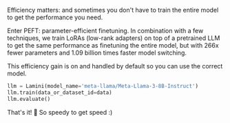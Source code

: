 Efficiency matters: and sometimes you don't have to train the entire model to get the performance you need.

Enter PEFT: parameter-efficient finetuning. In combination with a few techniques, we train LoRAs (low-rank adapters) on top of a pretrained LLM to get the same performance as finetuning the entire model, but with 266x fewer parameters and 1.09 billion times faster model switching.

This efficiency gain is on and handled by default so you can use the correct model.

```python hl_lines="1"
llm = Lamini(model_name='meta-llama/Meta-Llama-3-8B-Instruct')
llm.train(data_or_dataset_id=data)
llm.evaluate()
```

That's it! 🎉 So speedy to get speed :)

<br><br>
